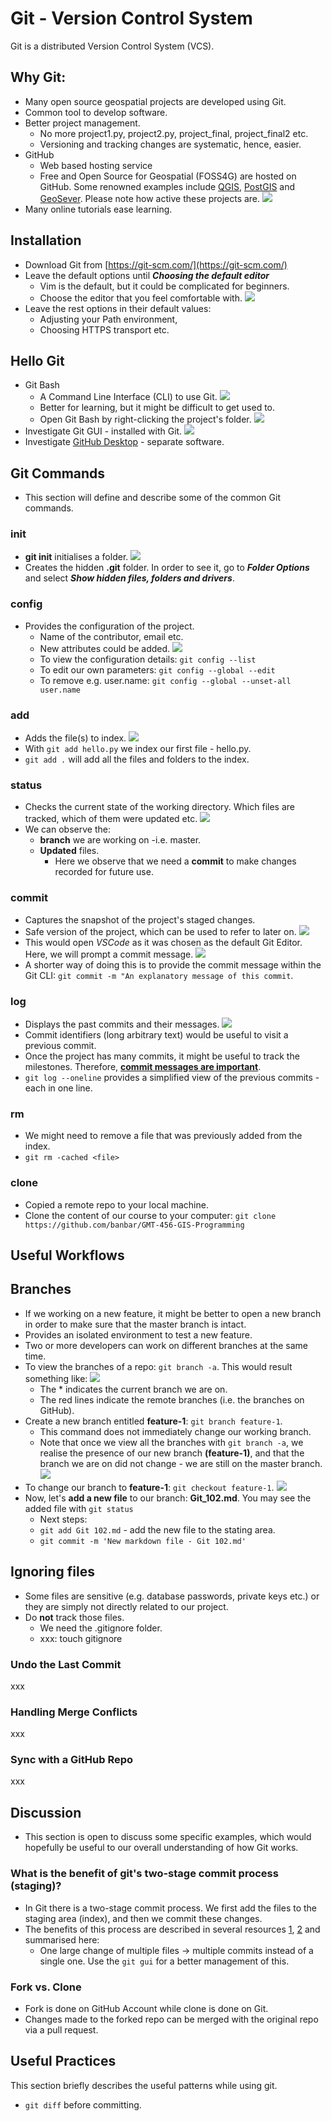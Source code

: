 # Git - Version Control System
Git is a distributed Version Control System (VCS).

## Why Git:
* Many open source geospatial projects are developed using Git.
* Common tool to develop software.
* Better project management.
   * No more project1.py, project2.py, project_final, project_final2 etc.
   * Versioning and tracking changes are systematic, hence, easier.
* GitHub
   * Web based hosting service
   * Free and Open Source for Geospatial (FOSS4G) are hosted on GitHub. Some renowned examples include  [QGIS](https://github.com/qgis), [PostGIS](https://github.com/postgis/postgis) and [GeoSever](https://github.com/geoserver/geoserver). Please note how active these projects are.
![](img/active_project_QGIS.jpg)
* Many online tutorials ease learning.

## Installation
* Download Git from [https://git-scm.com/](https://git-scm.com/)
* Leave the default options until ***Choosing the default editor***
   * Vim is the default, but it could be complicated for beginners.
   * Choose the editor that you feel comfortable with.
   ![](img/editors_of_git.png)
* Leave the rest options in their default values:
   * Adjusting your Path environment,
   * Choosing HTTPS transport etc.

## Hello Git
* Git Bash
   * A Command Line Interface (CLI) to use Git.
![](img/git_bash.png)
   * Better for learning, but it might be difficult to get used to.
   * Open Git Bash by right-clicking the project's folder.
![](img/open_git_bash.png)
* Investigate Git GUI - installed with Git.
![](img/git_gui.png)
* Investigate [GitHub Desktop](https://desktop.github.com/) - separate software.

## Git Commands
* This section will define and describe some of the common Git commands.

### init
* **git init** initialises a folder.
![](img/git_init.png)
* Creates the hidden **.git** folder. In order to see it, go to ***Folder Options*** and select ***Show hidden files, folders and drivers***.

### config
* Provides the configuration of the project.
   * Name of the contributor, email etc.
   * New attributes could be added.
   ![](img/git_cnfig_new_attributes.png)
   * To view the configuration details: `git config --list`
   * To edit our own parameters: `git config --global --edit`
   * To remove e.g. user.name: `git config --global --unset-all user.name`

### add
* Adds the file(s) to index.
![](img/git_add.png)
* With `git add hello.py` we index our first file - hello.py.
* `git add .` will add all the files and folders to the index.


### status
* Checks the current state of the working directory. Which files are tracked, which of them were updated etc.
![](img/git_status.png)
* We can observe the:
   * **branch** we are working on -i.e. master.
   * **Updated** files.
      * Here we observe that we need a **commit** to make changes recorded for future use.

### commit
* Captures the snapshot of the project's staged changes.
* Safe version of the project, which can be used to refer to later on.
![](img/git_commit.png)
* This would open *VSCode* as it was chosen as the default Git Editor. Here, we will prompt a commit message.
![](img/git_commit_VSCode.png)
* A shorter way of doing this is to provide the commit message within the Git CLI: `git commit -m "An explanatory message of this commit`.

### log
* Displays the past commits and their messages.
![](img/git_log.png)
* Commit identifiers (long arbitrary text) would be useful to visit a previous commit.
* Once the project has many commits, it might be useful to track the milestones. Therefore, [**commit messages are important**](https://www.freecodecamp.org/news/writing-good-commit-messages-a-practical-guide/).
* `git log --oneline` provides a simplified view of the previous commits - each in one line.

### rm
* We might need to remove a file that was previously added from the index.
* `git rm -cached <file>`

### clone
* Copied a remote repo to your local machine.
* Clone the content of our course to your computer: `git clone https://github.com/banbar/GMT-456-GIS-Programming`

## Useful Workflows

## Branches
* If we working on a new feature, it might be better to open a new branch in  order to make sure that the master branch is intact.
* Provides an isolated environment to test a new feature.
* Two or more developers can work on different branches at the same time.
* To view the branches of a repo: `git branch -a`. This would result something like:
![](img/view_branches.png)
   * The * indicates the current branch we are on.
   * The red lines indicate the remote branches (i.e. the branches on GitHub).
* Create a new branch entitled **feature-1**: `git branch feature-1`.
   * This command does not immediately change our working branch.
   * Note that once we view all the branches with `git branch -a`, we realise the presence of our new branch **(feature-1)**, and that the branch we are on did not change - we are still on the master branch.
![](img/new_branch.png)
* To change our branch to **feature-1**: `git checkout feature-1`.
![](img/git_checkout.png)
* Now, let's **add a new file** to our branch: **Git_102.md**. You may see the added file with `git status`
   * Next steps:
    * `git add Git 102.md` - add the new file to the stating area.
    * `git commit -m 'New markdown file - Git 102.md'`



## Ignoring files
* Some files are sensitive (e.g. database passwords, private keys etc.) or they are simply not directly related to our project.
* Do **not** track those files.
   * We need the .gitignore folder.
   * xxx: touch gitignore

### Undo the Last Commit
xxx

### Handling Merge Conflicts
xxx

### Sync with a GitHub Repo
xxx


## Discussion
* This section is open to discuss some specific examples, which would hopefully be useful to our overall understanding of how Git works.

### What is the benefit of git's two-stage commit process (staging)?
* In Git there is a two-stage commit process. We first add the files to the staging area (index), and then we commit these changes.
* The benefits of this process are described in several resources [1](https://gitolite.com/uses-of-index.html), [2](https://softwareengineering.stackexchange.com/questions/69178/what-is-the-benefit-of-gits-two-stage-commit-process-staging) and summarised here:
   * One large change of multiple files -> multiple commits instead of a single one. Use the `git gui` for a better management of this.

### Fork vs. Clone
*  Fork is done on GitHub Account while clone is done on Git.
* Changes made to the forked repo can be merged with the original repo via a pull request.

## Useful Practices

This section briefly describes the useful patterns while using git.

* `git diff` before committing. 
